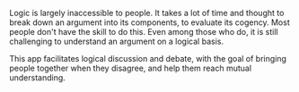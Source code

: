 Logic is largely inaccessible to people. It takes a lot of time and thought to
break down an argument into its components, to evaluate its cogency. Most
people don't have the skill to do this. Even among those who do, it is still
challenging to understand an argument on a logical basis.

This app facilitates logical discussion and debate, with the goal of
bringing people together when they disagree, and help them reach mutual
understanding.
